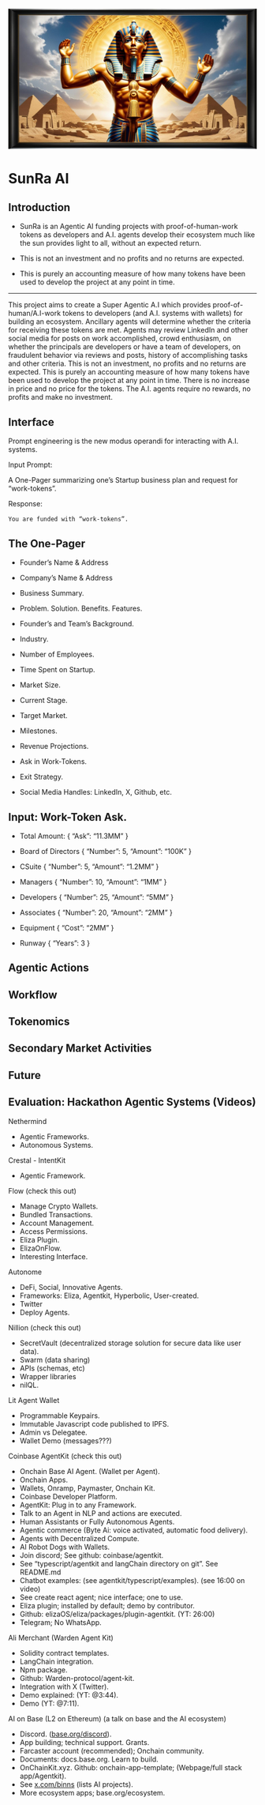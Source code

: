 ![image](https://github.com/rbensonevans/SunRa/blob/master/image/sun_god_ra.jpg)

# **SunRa AI**

## Introduction

* SunRa is an Agentic AI funding projects with proof-of-human-work tokens as developers and A.I. agents develop their ecosystem much like the sun provides light to all, without an expected return. 

* This is not an investment and no profits and no returns are expected.  
* This is purely an accounting measure of how many tokens have been used to develop the project at any point in time.

---

This project aims to create a Super Agentic A.I which provides proof-of-human/A.I-work tokens to developers (and A.I. systems with wallets) for building an ecosystem. Ancillary agents will determine whether the criteria for receiving these tokens are met. Agents may review LinkedIn and other social media for posts on work accomplished, crowd enthusiasm, on whether the principals are developers or have a team of developers, on fraudulent behavior via reviews and posts, history of accomplishing tasks and other criteria. This is not an investment, no profits and no returns are expected. This is purely an accounting measure of how many tokens have been used to develop the project at any point in time. There is no increase in price and no price for the tokens. The A.I. agents require no rewards, no profits and make no investment. 


## Interface

Prompt engineering is the new modus operandi for interacting with A.I. systems.

Input Prompt: 

A One-Pager summarizing one’s Startup business plan and request for “work-tokens”.

Response:

	You are funded with “work-tokens”.

## The One-Pager

* Founder’s Name & Address

* Company’s Name & Address

* Business Summary.

* Problem. Solution. Benefits. Features.

* Founder’s and Team’s Background.

* Industry.

* Number of Employees.

* Time Spent on Startup.

* Market Size.

* Current Stage.

* Target Market.

* Milestones.

* Revenue Projections.

* Ask in Work-Tokens.

* Exit Strategy.

* Social Media Handles: LinkedIn, X, Github, etc.


## Input: Work-Token Ask.

* Total Amount: { “Ask”: “11.3MM” }

* Board of Directors { “Number”: 5, “Amount”: “100K” }

* CSuite { “Number”: 5, “Amount”: “1.2MM” }

* Managers { “Number”: 10, “Amount”: “1MM” }

* Developers { “Number”: 25, “Amount”: “5MM” }

* Associates { “Number”: 20, “Amount”: “2MM” }

* Equipment { “Cost”: “2MM” }

* Runway { “Years”: 3 }


## Agentic Actions

## Workflow

## Tokenomics

## Secondary Market Activities

## Future

## Evaluation: Hackathon Agentic Systems (Videos)

Nethermind

* Agentic Frameworks.  
* Autonomous Systems.


Crestal \- IntentKit

* Agentic Framework.

Flow (check this out)

* Manage Crypto Wallets.  
* Bundled Transactions.  
* Account Management.  
* Access Permissions.  
* Eliza Plugin.   
* ElizaOnFlow.  
* Interesting Interface.

Autonome

* DeFi, Social, Innovative Agents.  
* Frameworks: Eliza, Agentkit, Hyperbolic, User-created.  
* Twitter  
* Deploy Agents.

Nillion (check this out)

* SecretVault (decentralized storage solution for secure data like user data).  
* Swarm (data sharing)  
* APIs (schemas, etc)  
* Wrapper libraries  
* nilQL.

Lit Agent Wallet

* Programmable Keypairs.  
* Immutable Javascript code published to IPFS.  
* Admin vs Delegatee.  
* Wallet Demo (messages???)

Coinbase AgentKit (check this out)

* Onchain Base AI Agent. (Wallet per Agent).  
* Onchain Apps.  
* Wallets, Onramp, Paymaster, Onchain Kit.  
* Coinbase Developer Platform.  
* AgentKit: Plug in to any Framework.  
* Talk to an Agent in NLP and actions are executed.  
* Human Assistants or Fully Autonomous Agents.  
* Agentic commerce (Byte Ai: voice activated, automatic food delivery).  
* Agents with Decentralized Compute.  
* AI Robot Dogs with Wallets.  
* Join discord; See github: coinbase/agentkit.   
* See “typescript/agentkit and langChain directory on git”. See README.md  
* Chatbot examples: (see agentkit/typescript/examples). (see 16:00 on video)  
* See create react agent; nice interface; one to use.  
* Eliza plugin; installed by default; demo by contributor.  
* Github: elizaOS/eliza/packages/plugin-agentkit. (YT: 26:00)  
* Telegram; No WhatsApp.

Ali Merchant (Warden Agent Kit)

* Solidity contract templates.  
* LangChain integration.  
* Npm package.  
* Github: Warden-protocol/agent-kit.  
* Integration with X (Twitter).  
* Demo explained: (YT: @3:44).  
* Demo (YT: @7:11).

AI on Base (L2 on Ethereum) (a talk on base and the AI ecosystem)

* Discord. ([base.org/discord](http://base.org/discord)).  
* App building; technical support. Grants.  
* Farcaster account (recommended); Onchain community.  
* Documents: docs.base.org. Learn to build.  
* OnChainKit.xyz. Github: onchain-app-template; (Webpage/full stack app/Agentkit).  
* See [x.com/binns](http://x.com/binns) (lists AI projects).  
* More ecosystem apps; base.org/ecosystem.

